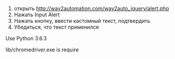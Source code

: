 1) открыть http://way2automation.com/way2auto_jquery/alert.php
2) Нажать Input Alert
3) Нажать кнопку, ввести кастомный текст, подтвердить
4) Убедиться, что текст применился

Use Python 3.6.3

lib/chromedriver.exe is require